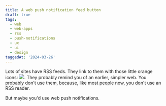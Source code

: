 ```yaml
---
title: A web push notification feed button
draft: true
tags:
  - web
  - web-apps
  - rss
  - push-notifications
  - ux
  - ui
  - design
taggedAt: '2024-03-26'
---
```


Lots of sites have RSS feeds.
They link to them with those little orange icons: <img src="https://upload.wikimedia.org/wikipedia/en/4/43/Feed-icon.svg"/>.
They probably remind you of an earlier, simpler web.
You probably don't use them, because, like most people now, you don't use an RSS reader.

But maybe you'd use web push notifications.

